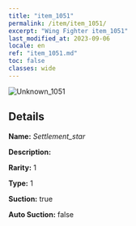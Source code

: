 ```yaml
---
title: "item_1051"
permalink: /item/item_1051/
excerpt: "Wing Fighter item_1051"
last_modified_at: 2023-09-06
locale: en
ref: "item_1051.md"
toc: false
classes: wide
---
```



 ![Unknown_1051](/images/item/Settlement_star_p.png)



## Details

 **Name:** *Settlement_star* 

 **Description:** 

 **Rarity:** 1 

 **Type:** 1 

 **Suction:** true 

 **Auto Suction:** false 


